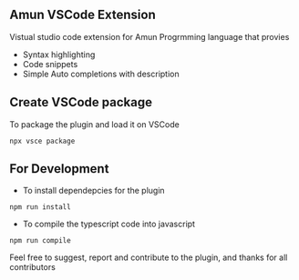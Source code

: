 ## Amun VSCode Extension

Vistual studio code extension for Amun Progrmming language that provies

- Syntax highlighting
- Code snippets
- Simple Auto completions with description

## Create VSCode package

To package the plugin and load it on VSCode

```
npx vsce package
```

## For Development

- To install dependepcies for the plugin

```
npm run install
```

- To compile the typescript code into javascript

```
npm run compile
```

Feel free to suggest, report and contribute to the plugin, and thanks for all contributors